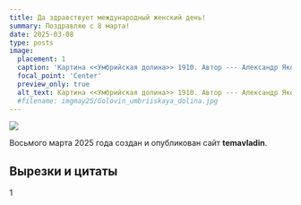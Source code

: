 ```yaml
---
title: Да здравствует международный женский день!
summary: Поздравляю с 8 марта! 
date: 2025-03-08
type: posts
image:
  placement: 1
  caption: 'Картина <<Умбрийская долина>> 1910. Автор --- Александр Яковлевич Головин (1863-1930).'
  focal_point: 'Center'
  preview_only: true
  alt_text: Картина <<Умбрийская долина>> 1910. Автор --- Александр Яковлевич Головин (1863-1930).
  #filename: imgmay25/Golovin_umbriiskaya_dolina.jpg
---
```


![](img/Golovin_umbriiskaya_dolina.jpg )

Восьмого марта 2025 года создан и опубликован сайт **temavladin**.

## Вырезки и цитаты

1

